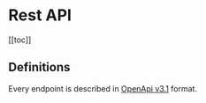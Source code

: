 # Rest API

[[toc]]

## Definitions

Every endpoint is described in [OpenApi v3.1](https://swagger.io/specification/) format.
